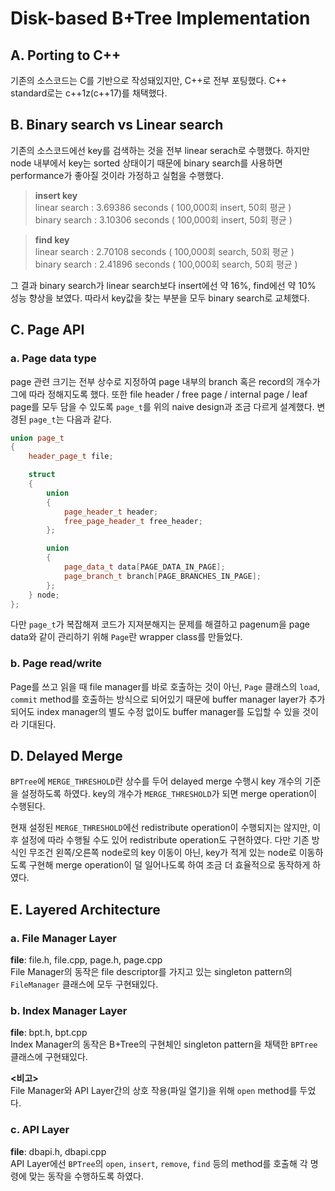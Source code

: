 # Disk-based B+Tree Implementation

## A. Porting to C++
기존의 소스코드는 C를 기반으로 작성돼있지만, C++로 전부 포팅했다. C++ standard로는 c++1z(c++17)를 채택했다.

## B. Binary search vs Linear search
기존의 소스코드에선 key를 검색하는 것을 전부 linear serach로 수행했다. 하지만 node 내부에서 key는 sorted 상태이기 때문에 binary search를 사용하면 performance가 좋아질 것이라 가정하고 실험을 수행했다.

> **insert key**  
> linear search : 3.69386 seconds ( 100,000회 insert, 50회 평균 )  
> binary search : 3.10306 seconds ( 100,000회 insert, 50회 평균 )

> **find key**  
> linear search : 2.70108 seconds ( 100,000회 search, 50회 평균 )  
> binary search : 2.41896 seconds ( 100,000회 search, 50회 평균 )

그 결과 binary search가 linear search보다 insert에선 약 16%, find에선 약 10% 성능 향상을 보였다. 따라서 key값을 찾는 부분을 모두 binary search로 교체했다.

## C. Page API
### a. Page data type
page 관련 크기는 전부 상수로 지정하여 page 내부의 branch 혹은 record의 개수가 그에 따라 정해지도록 했다. 또한 file header / free page / internal page / leaf page를 모두 담을 수 있도록 `page_t`를 위의 naive design과 조금 다르게 설계했다. 변경된 `page_t`는 다음과 같다.

```c++
union page_t
{
    header_page_t file;

    struct
    {
        union
        {
            page_header_t header;
            free_page_header_t free_header;
        };

        union
        {
            page_data_t data[PAGE_DATA_IN_PAGE];
            page_branch_t branch[PAGE_BRANCHES_IN_PAGE];
        };
    } node;
};
```

다만 `page_t`가 복잡해져 코드가 지져분해지는 문제를 해결하고 pagenum을 page data와 같이 관리하기 위해 `Page`란 wrapper class를 만들었다.

### b. Page read/write
Page를 쓰고 읽을 때 file manager를 바로 호출하는 것이 아닌, `Page` 클래스의 `load`, `commit` method를 호출하는 방식으로 되어있기 때문에 buffer manager layer가 추가 되어도 index manager의 별도 수정 없이도 buffer manager를 도입할 수 있을 것이라 기대된다.

## D. Delayed Merge
`BPTree`에 `MERGE_THRESHOLD`란 상수를 두어 delayed merge 수행시 key 개수의 기준을 설정하도록 하였다. key의 개수가 `MERGE_THRESHOLD`가 되면 merge operation이 수행된다.

현재 설정된 `MERGE_THRESHOLD`에선 redistribute operation이 수행되지는 않지만, 이후 설정에 따라 수행될 수도 있어 redistribute operation도 구현하였다. 다만 기존 방식인 무조건 왼쪽/오른쪽 node로의 key 이동이 아닌, key가 적게 있는 node로 이동하도록 구현해 merge operation이 덜 일어나도록 하여 조금 더 효율적으로 동작하게 하였다.

## E. Layered Architecture
### a. File Manager Layer
**file**: file.h, file.cpp, page.h, page.cpp  
File Manager의 동작은 file descriptor를 가지고 있는 singleton pattern의 `FileManager` 클래스에 모두 구현돼있다.

### b. Index Manager Layer
**file**: bpt.h, bpt.cpp  
Index Manager의 동작은 B+Tree의 구현체인 singleton pattern을 채택한 `BPTree` 클래스에 구현돼있다.

**<비고>**  
File Manager와 API Layer간의 상호 작용(파일 열기)을 위해 `open` method를 두었다.

### c. API Layer
**file**: dbapi.h, dbapi.cpp  
API Layer에선 `BPTree`의 `open`, `insert`, `remove`, `find` 등의 method를 호출해 각 명령에 맞는 동작을 수행하도록 하였다.
